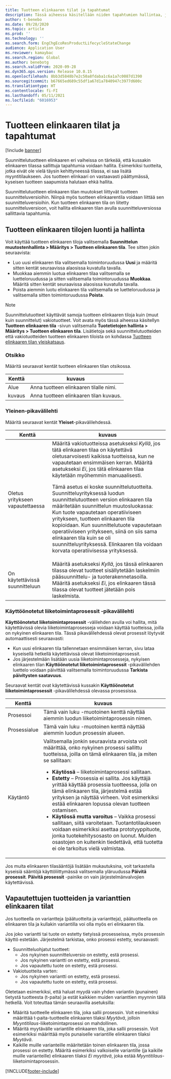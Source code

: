 ```yaml
---
title: Tuotteen elinkaaren tilat ja tapahtumat
description: Tässä aiheessa käsitellään niiden tapahtumien hallintaa, jotka ovat sallittuja kussakin elinkaaren tilassa suunnittelutuotteen elinkaaren eri vaiheissa.
author: t-benebo
ms.date: 09/28/2020
ms.topic: article
ms.prod: ''
ms.technology: ''
ms.search.form: EngChgEcoResProductLifecycleStateChange
audience: Application User
ms.reviewer: kamaybac
ms.search.region: Global
ms.author: benebotg
ms.search.validFrom: 2020-09-28
ms.dyn365.ops.version: Release 10.0.15
ms.openlocfilehash: 8bb3d5848b7e2c50a8fdaba1c6a1a7c0087d1390
ms.sourcegitcommit: b67665ed689c55df1a67d1a7840947c3977d600c
ms.translationtype: HT
ms.contentlocale: fi-FI
ms.lasthandoff: 05/11/2021
ms.locfileid: "6016953"
---
```

# <a name="product-lifecycle-states-and-transactions"></a>Tuotteen elinkaaren tilat ja tapahtumat

[!include [banner](../includes/banner.md)]

Suunnittelutuotteen elinkaaren eri vaiheissa on tärkeää, että kussakin elinkaaren tilassa sallittuja tapahtumia voidaan hallita. Esimerkiksi tuotteita, jotka eivät ole vielä täysin kehittyneessä tilassa, ei saa lisätä myyntitilaukseen. Jos tuotteen elinkaari on vastaavasti päättymässä, kyseisen tuotteen saapumista halutaan ehkä hallita.

Suunnittelutuotteen elinkaaren tilan muutokset liittyvät tuotteen suunnitteluversioihin. Niinpä myös tuotteen elinkaarentila voidaan liittää sen suunnitteluversioihin. Kun tuotteen elinkaaren tila on liitetty suunnitteluversioon, voit hallita elinkaaren tilan avulla suunnitteluversiossa sallittavia tapahtumia.

## <a name="create-and-manage-product-lifecycle-states"></a>Tuotteen elinkaaren tilojen luonti ja hallinta

Voit käyttää tuotteen elinkaaren tiloja valitsemalla **Suunnittelun muutostenhallinta \> Määritys \> Tuotteen elinkaaren tila**. Tee sitten jokin seuraavista:

- Luo uusi elinkaaren tila valitsemalla toimintoruudussa **Uusi** ja määritä sitten kentät seuraavissa alaosissa kuvatulla tavalla.
- Muokkaa aiemmin luotua elinkaaren tilaa valitsemalla se luetteloruudussa ja sitten valitsemalla toimintoruudussa **Muokkaa**. Määritä sitten kentät seuraavissa alaosissa kuvatulla tavalla.
- Poista aiemmin luotu elinkaaren tila valitsemalla se luetteloruudussa ja valitsemalla sitten toimintoruudussa **Poista**.

> [!NOTE]
> Suunnittelutuotteet käyttävät samoja tuotteen elinkaaren tiloja kuin (muut kuin suunnittelut) vakiotuotteet. Voit avata myös tässä aiheessa käsitellyn **Tuotteen elinkaaren tila** -sivun valitsemalla **Tuotetietojen hallinta \> Määritys \> Tuotteen elinkaaren tila**. Lisätietoja sekä suunnittelutuotteiden että vakiotuotteiden tuotteen elinkaaren tiloista on kohdassa [Tuotteen elinkaaren tilan yleiskatsaus](../pim/product-lifecycle.md).

### <a name="header"></a>Otsikko

Määritä seuraavat kentät tuotteen elinkaaren tilan otsikossa.

| Kenttä | kuvaus |
|---|---|
| Alue | Anna tuotteen elinkaaren tilalle nimi. |
| kuvaus | Anna tuotteen elinkaaren tilan kuvaus. |

### <a name="general-fasttab"></a>Yleinen-pikavälilehti

Määritä seuraavat kentät **Yleiset**-pikavälilehdessä.

| Kenttä | kuvaus |
|---|---|
| Oletus yritykseen vapautettaessa | Määritä vakiotuotteissa asetukseksi *Kyllä*, jos tätä elinkaaren tilaa on käytettävä oletusarvoisesti kaikissa tuotteissa, kun ne vapautetaan ensimmäisen kerran. Määritä asetukseksi *Ei*, jos tätä elinkaaren tilaa käytetään myöhemmin manuaalisesti.<p>Tämä asetus ei koske suunnittelutuotteita. Suunnitteluyrityksessä luodun suunnittelutuotteen version elinkaaren tila määritetään suunnittelun muutosluokassa: Kun tuote vapautetaan operatiiviseen yritykseen, tuotteen elinkaaren tila kopioidaan. Kun suunnittelutuote vapautetaan operatiiviseen yritykseen, siinä on siis sama elinkaaren tila kuin se oli suunnitteluyrityksessä. Elinkaaren tila voidaan korvata operatiivisessa yrityksessä.</p> |
| On käytettävissä suunnitteluun | Määritä asetukseksi *Kyllä*, jos tässä elinkaaren tilassa olevat tuotteet sisällytetään laskelmiin pääsuunnittelu- ja tuoterakennetasoilla. Määritä asetukseksi *Ei*, jos elinkaaren tässä tilassa olevat tuotteet jätetään pois laskelmista. |

### <a name="enabled-business-processes-fasttab"></a>Käyttöönotetut liiketoimintaprosessit -pikavälilehti

**Käyttöönotetut liiketoimintaprosessit** -välilehden avulla voi hallita, mitä käytettävissä olevia liiketoimintaprosesseja voidaan käyttää tuotteissa, joilla on nykyinen elinkaaren tila. Tässä pikavälilehdessä olevat prosessit löytyvät automaattisesti seuraavasti:

- Kun uusi elinkaaren tila tallennetaan ensimmäisen kerran, sivu lataa kyseisellä hetkellä käytettävissä olevat liiketoimintaprosessit.
- Jos järjestelmään lisätään uusia liiketoimintaprosesseja, nykyisen elinkaaren tilan **Käyttöönotetut liiketoimintaprosessit** -pikavälilehden luettelo voidaan päivittää valitsemalla toimintoruudussa **Tarkista päivitysten saatavuus**.

Seuraavat kentät ovat käytettävissä kussakin **Käyttöönotetut liiketoimintaprosessit** -pikavälilehdessä olevassa prosessissa.

| Kenttä | kuvaus |
|---|---|
| Prosessoi | Tämä vain luku -muotoinen kenttä näyttää aiemmin luodun liiketoimintaprosessin nimen. |
| Prosessialue | Tämä vain luku -muotoinen kenttä näyttää aiemmin luodun prosessin alueen. |
| Käytäntö | Valitsemalla jonkin seuraavista arvoista voit määrittää, onko nykyinen prosessi sallittu tuotteissa, joilla on tämä elinkaaren tila, ja miten se sallitaan:<ul><li>**Käytössä** – liiketoimintaprosessi sallitaan.</li><li>**Estetty** – Prosessia ei sallita. Jos käyttäjä yrittää käyttää prosessia tuotteessa, jolla on tämä elinkaaren tila, järjestelmä estää yrityksen ja näyttää virheen. Voit esimerkiksi estää elinkaaren lopussa olevan tuotteen ostamisen.</li><li>**Käytössä mutta varoitus** – Vaikka prosessi sallitaan, siitä varoitetaan. Tuotantotilaukseen voidaan esimerkiksi asettaa prototyyppituote, jonka tuotekehitysosasto on luonut. Muiden osastojen on kuitenkin tiedettävä, että tuotetta ei ole tarkoitus vielä valmistaa.</li></ul> |

Jos muita elinkaaren tilasääntöjä lisätään mukautuksina, voit tarkastella kyseisiä sääntöjä käyttöliittymässä valitsemalla yläruudussa **Päivitä prosessit**. **Päivitä prosessit** -painike on vain järjestelmänvalvojien käytettävissä.

## <a name="lifecycle-states-for-released-products-and-product-variants"></a>Vapautettujen tuotteiden ja varianttien elinkaaren tilat

Jos tuotteella on variantteja (päätuotteita ja variantteja), päätuotteella on elinkaaren tila ja kullakin variantilla voi olla myös eri elinkaaren tila.

Jos joko variantti tai tuote on estetty tietyissä prosesseissa, myös prosessin käyttö estetään. Järjestelmä tarkistaa, onko prosessi estetty, seuraavasti:

- Suunnitteluohjatut tuotteet:
  - Jos nykyinen suunnitteluversio on estetty, estä prosessi.
  - Jos nykyinen variantti on estetty, estä prosessi.
  - Jos vapautettu tuote on estetty, estä prosessi.
- Vakiotuotteita varten:
  - Jos nykyinen variantti on estetty, estä prosessi.
  - Jos vapautettu tuote on estetty, estä prosessi.

Oletetaan esimerkiksi, että haluat myydä vain yhden variantin (punainen) tietystä tuotteesta (t-paita) ja estät kaikkien muiden varianttien myynnin tällä hetkellä. Voit toteuttaa tämän seuraavilla asetuksilla:

- Määritä tuotteelle elinkaaren tila, joka sallii prosessin. Voit esimerkiksi määrittää t-paita-tuotteelle elinkaaren tilaksi *Myytävä*, jolloin *Myyntitilaus*-liiketoimintaprosessi on mahdollinen.
- Määritä myytävälle variantille elinkaaren tila, joka sallii prosessin. Voit esimerkiksi määrittää myös punaiselle variantille elinkaaren tilaksi *Myytävä*.
- Kaikille muille varianteille määritetään toinen elinkaaren tila, jossa prosessi on estetty. Määritä esimerkiksi valkoiselle variantille (ja kaikille muille varianteille) elinkaaren tilaksi *Ei myytävä*, joka estää *Myyntitilaus*-liiketoimintaprosessin.

[!INCLUDE[footer-include](../../includes/footer-banner.md)]
